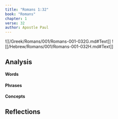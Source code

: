 ```yaml
---
title: "Romans 1:32"
book: "Romans"
chapter: 1
verse: 32
author: Apostle Paul
---
```

![[/Greek/Romans/001/Romans-001-032G.md#Text]]
![[/Hebrew/Romans/001/Romans-001-032H.md#Text]]

## Analysis

#### Words

#### Phrases

#### Concepts

## Reflections
